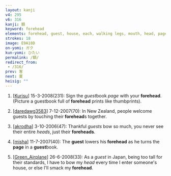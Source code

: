 ```yaml
---
layout: kanji
v4: 295
v6: 316
kanji: 額
keyword: forehead
elements: forehead, guest, house, each, walking legs, mouth, head, page, one, ceiling, drop, shellfish, clam, oyster, eye, animal legs, eight
strokes: 18
image: E9A18D
on-yomi: ガク
kun-yomi: ひたい
permalink: /額/
redirect_from:
 - /316/
prev: 客
next: 夏
heisig: ""
---
```


1) [<a href="http://kanji.koohii.com/profile/Kurisu">Kurisu</a>] 15-3-2008(231): Sign the <em>guest</em>book <em>page</em> with your <strong>forehead</strong>. (Picture a guestbook full of<strong> forehead</strong> prints like thumbprints).

2) [<a href="http://kanji.koohii.com/profile/daredawg3583">daredawg3583</a>] 7-12-2007(70): In New Zealand, people welcome guests by touching their<strong> forehead</strong>s together.

3) [<a href="http://kanji.koohii.com/profile/akrodha">akrodha</a>] 3-10-2006(47): Thankful <em>guests</em> bow so much, you never see their entire <em>heads</em>, just their <strong>foreheads</strong>.

4) [<a href="http://kanji.koohii.com/profile/misha">misha</a>] 11-7-2007(40): The <strong>guest</strong> lowers his<strong> forehead</strong> as he turns the <strong>page</strong> in a <strong>guest</strong>book.

5) [<a href="http://kanji.koohii.com/profile/Green_Airplane">Green_Airplane</a>] 26-6-2008(33): As a <em>guest</em> in Japan, being too tall for their standards, I have to bow my <em>head</em> every time I enter someone&#039;s house, or else I&#039;ll smack my<strong> forehead</strong>.

